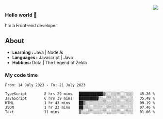 <img align='right' src="https://github-readme-stats.vercel.app/api?username=jumodada&show_icons=true&theme=vue">

### Hello world 👋

I'm a Front-end developer 
    
## About
-  **Learning :** Java | NodeJs
-  **Languages :** Javascript | Java
-  **Hobbies:** Dota | The Legend of Zelda

### My code time

<!--START_SECTION:waka-->

```txt
From: 14 July 2023 - To: 21 July 2023

TypeScript        8 hrs 29 mins   ███████████▒░░░░░░░░░░░░░   45.26 %
JavaScript        6 hrs 39 mins   █████████░░░░░░░░░░░░░░░░   35.48 %
HTML              1 hr 43 mins    ██▒░░░░░░░░░░░░░░░░░░░░░░   09.19 %
JSON              1 hr 23 mins    ██░░░░░░░░░░░░░░░░░░░░░░░   07.46 %
Text              11 mins         ▒░░░░░░░░░░░░░░░░░░░░░░░░   01.06 %
```

<!--END_SECTION:waka-->
